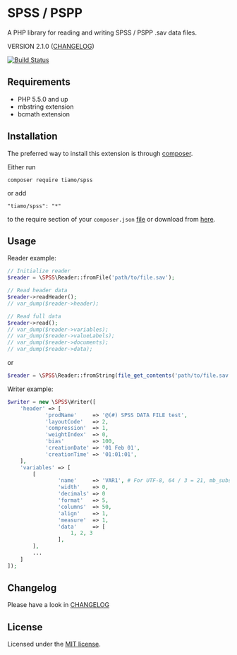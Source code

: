 # SPSS / PSPP

A PHP library for reading and writing SPSS / PSPP .sav data files.

VERSION 2.1.0 ([CHANGELOG](CHANGELOG.md))

[![Build Status](https://travis-ci.org/tiamo/spss.svg?branch=master)](https://travis-ci.org/tiamo/spss)

## Requirements

* PHP 5.5.0 and up
* mbstring extension
* bcmath extension

## Installation

The preferred way to install this extension is through [composer](http://getcomposer.org/download/).

Either run

```
composer require tiamo/spss
```

or add

```
"tiamo/spss": "*"
```

to the require section of your `composer.json` [file](https://packagist.org/packages/tiamo/spss)
or download from [here](https://github.com/tiamo/spss/releases).

## Usage

Reader example:

```php
// Initialize reader
$reader = \SPSS\Reader::fromFile('path/to/file.sav');

// Read header data
$reader->readHeader();
// var_dump($reader->header);

// Read full data
$reader->read();
// var_dump($reader->variables);
// var_dump($reader->valueLabels);
// var_dump($reader->documents);
// var_dump($reader->data);
```
or
```php
$reader = \SPSS\Reader::fromString(file_get_contents('path/to/file.sav'))->read();
```

Writer example:

```php
$writer = new \SPSS\Writer([
    'header' => [
            'prodName'     => '@(#) SPSS DATA FILE test',
            'layoutCode'   => 2,
            'compression'  => 1,
            'weightIndex'  => 0,
            'bias'         => 100,
            'creationDate' => '01 Feb 01',
            'creationTime' => '01:01:01',
    ],
    'variables' => [
        [
                'name'     => 'VAR1', # For UTF-8, 64 / 3 = 21, mb_substr($var1, 0, 21);
                'width'    => 0,
                'decimals' => 0
                'format'   => 5,
                'columns'  => 50,
                'align'    => 1,
                'measure'  => 1,
                'data'     => [
                    1, 2, 3
                ],
        ],
        ...
    ]
]);
```

## Changelog

Please have a look in [CHANGELOG](CHANGELOG.md)

## License

Licensed under the [MIT license](http://opensource.org/licenses/MIT).
